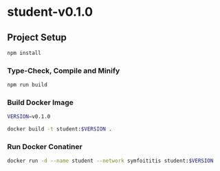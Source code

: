 # student-v0.1.0

## Project Setup

```sh
npm install
```

### Type-Check, Compile and Minify

```sh
npm run build
```

### Build Docker Image

```sh
VERSION=v0.1.0

docker build -t student:$VERSION .
```

### Run Docker Conatiner

```sh
docker run -d --name student --network symfoititis student:$VERSION
```
